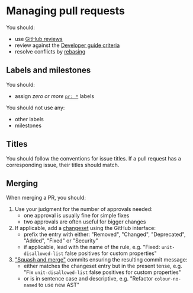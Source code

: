 # Managing pull requests

You should:

- use [GitHub reviews](https://help.github.com/articles/about-pull-request-reviews/)
- review against the [Developer guide criteria](../developer-guide/rules.md)
- resolve conflicts by [rebasing](https://www.atlassian.com/git/tutorials/rewriting-history/git-rebase)

## Labels and milestones

You should:

- assign _zero or more_ [`pr: *`](https://github.com/stylelint/stylelint/labels) labels

You should not use any:

- other labels
- milestones

## Titles

You should follow the conventions for issue titles. If a pull request has a corresponding issue, their titles should match.

## Merging

When merging a PR, you should:

1. Use your judgment for the number of approvals needed:
   - one approval is usually fine for simple fixes
   - two approvals are often useful for bigger changes
2. If applicable, add a [changeset](https://github.com/changesets/changesets) using the GitHub interface:
   - prefix the entry with either: "Removed", "Changed", "Deprecated", "Added", "Fixed" or "Security"
   - if applicable, lead with the name of the rule, e.g. "Fixed: `unit-disallowed-list` false positives for custom properties"
3. ["Squash and merge"](https://help.github.com/en/github/collaborating-with-issues-and-pull-requests/about-pull-request-merges#squash-and-merge-your-pull-request-commits) commits ensuring the resulting commit message:
   - either matches the changeset entry but in the present tense, e.g. "Fix `unit-disallowed-list` false positives for custom properties"
   - or is in sentence case and descriptive, e.g. "Refactor `colour-no-named` to use new AST"
